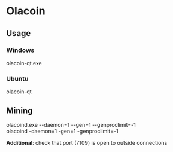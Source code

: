 # Olacoin

## Usage
### Windows
olacoin-qt.exe

### Ubuntu
olacoin-qt

## Mining
olacoind.exe --daemon=1 --gen=1 --genproclimit=-1<br/>
olacoind -daemon=1 -gen=1 -genproclimit=-1

**Additional**: check that port (7109) is open to outside connections
